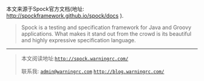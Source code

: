 本文来源于Spock官方文档(地址: http://spockframework.github.io/spock/docs ).

>Spock is a testing and specification framework for Java and Groovy applications.
>What makes it stand out from the crowd is its beautiful and highly expressive specification language.


----
>本文阅读地址:[`http://spock.warningrc.com/`](http://spock.warningrc.com/)
>
>联系我:
[`admin@warningrc.com`](mailto:admin@warningrc.com) [`http://blog.warningrc.com/`](http://blog.warningrc.com/ "http://blog.warningrc.com/")
